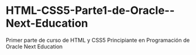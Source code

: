 # HTML-CSS5-Parte1-de-Oracle--Next-Education
Primer parte de curso de HTML y CSS5 Principiante en Programación de Oracle Next Education 
